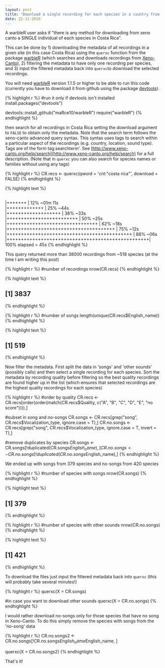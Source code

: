 ```yaml
---
layout: post
title: "Download a single recording for each species in a country from Xeno-Canto"
date: 22-12-2016
---
```


A warbleR user asks if "there is any method for downloading from xeno canto a SINGLE individual of each species in Costa Rica".

This can be done by 1) downloading the metadata of all recordings in a given site (in this case Costa Rica) using the `querxc` function from the package [warbleR](https://cran.r-project.org/package=warbleR) (which searches and downloads recordings from [Xeno-Canto](http://www.xeno-canto.org)), 2) filtering the metadata to have only one recording per species, and 3) input the filtered metadata back into `querxc`to download the selected recordings.

You will need [warbleR](https://cran.r-project.org/package=warbleR) version 1.1.5 or higher to be able to run this code (currently you have to download it from github using the package [devtools](https://cran.r-project.org/package=devtools)).


{% highlight r %}
#run it only if devtools isn't installed
install.packages("devtools")

devtools::install_github("maRce10/warbleR")
require("warbleR")
{% endhighlight %}




then search for all recordings in Costa Rica setting the download argument to `FALSE` to obtain only the metadata. Note that the search term follows the xeno-canto advanced query syntax. This syntax uses tags to search within a particular aspect of the recordings (e.g. country, location, sound type). Tags are of the form tag:searchterm'. See [http://www.xeno-canto.org/help/search](http://www.xeno-canto.org/help/search) for a full description. (Note that in `querxc` you can also search for species names or families without using any tags)


{% highlight r %}
CR.recs <- querxc(qword = 'cnt:"costa rica"', download = FALSE)
{% endhighlight %}


{% highlight text %}
## 
   |+++++++                                           | 12% ~01m 11s      
   |+++++++++++++                                     | 25% ~44s          
   |+++++++++++++++++++                               | 38% ~33s          
   |+++++++++++++++++++++++++                         | 50% ~25s          
   |++++++++++++++++++++++++++++++++                  | 62% ~18s          
   |++++++++++++++++++++++++++++++++++++++            | 75% ~12s          
   |++++++++++++++++++++++++++++++++++++++++++++      | 88% ~06s          
   |++++++++++++++++++++++++++++++++++++++++++++++++++| 100% elapsed = 45s
{% endhighlight %}

This query returned more than 38000 recordings from ~518 species (at the time I am writing this post)


{% highlight r %}
#number of recordings
nrow(CR.recs)
{% endhighlight %}



{% highlight text %}
## [1] 3837
{% endhighlight %}



{% highlight r %}
#number of songs
length(unique(CR.recs$English_name))
{% endhighlight %}



{% highlight text %}
## [1] 519
{% endhighlight %}

Now filter the metadata. First split the data in 'songs' and 'other sounds' (possibly calls) and then select a single recording for each species. Sort the metadata by recording quality before filtering so the best quality recordings are found higher up in the list (which ensures that selected recordings are the highest quality recordings for each species)


{% highlight r %}
#order by quality
CR.recs <- CR.recs[order(order(match(CR.recs$Quality, 
                c("A", "B", "C", "D", "E", "no score")))),]


#subset in song and no-songs
CR.songs <- CR.recs[grep("song", CR.recs$Vocalization_type, ignore.case = T),]
CR.no.songs <- CR.recs[grep("song", 
                      CR.recs$Vocalization_type, ignore.case = T, invert = T),]


#remove duplicates by species
CR.songs <- CR.songs[!duplicated(CR.songs$English_name),]
CR.no.songs <- CR.no.songs[!duplicated(CR.no.songs$English_name),]
{% endhighlight %}

We ended up with songs from 379 species and no-songs from 420 species


{% highlight r %}
#number of species with songs
nrow(CR.songs)
{% endhighlight %}



{% highlight text %}
## [1] 379
{% endhighlight %}



{% highlight r %}
#number of species with other sounds
nrow(CR.no.songs)
{% endhighlight %}



{% highlight text %}
## [1] 421
{% endhighlight %}

To download the files just input the filtered metadata back into `querxc` (this will probably take several minutes!)


{% highlight r %}
querxc(X = CR.songs)

#in case you want to download other sounds
querxc(X = CR.no.songs)
{% endhighlight %}


I would rather download no-songs only for those species that have no song in Xeno-Canto. To do this simply remove the species with songs from the 'no-song' data


{% highlight r %}
CR.no.songs2 <- CR.no.songs[!CR.no.songs$English_name %in% CR.songs$English_name, ]

querxc(X = CR.no.songs2)
{% endhighlight %}

That's it!

